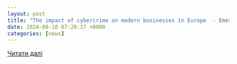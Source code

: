 ```yaml
---
layout: post
title: "The impact of cybercrime on modern businesses in Europe  - Emerging Europe"
date: 2024-08-10 07:28:17 +0000
categories: [news]
---
```


[Читати далі](https://emerging-europe.com/partner-content/the-impact-of-cybercrime-on-modern-businesses-in-europe/)
